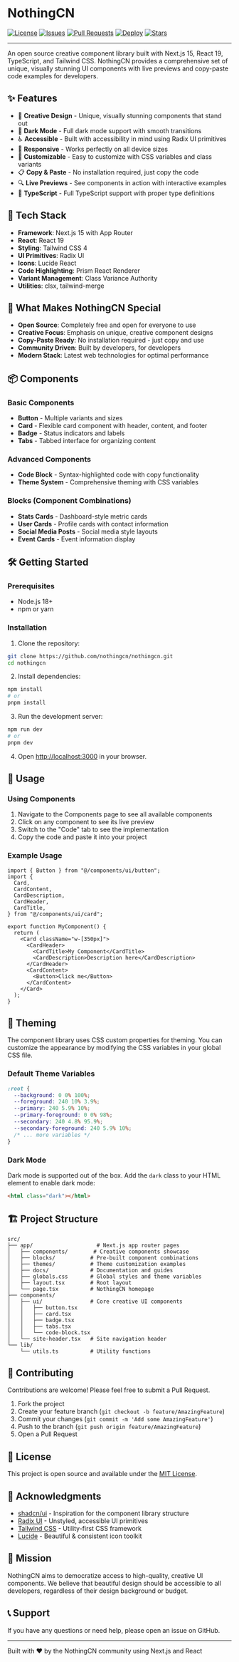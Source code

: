 # NothingCN

[![License](https://img.shields.io/github/license/nothingcn/nothingcn)](LICENSE)
[![Issues](https://img.shields.io/github/issues/nothingcn/nothingcn)](https://github.com/nothingcn/nothingcn/issues)
[![Pull Requests](https://img.shields.io/github/issues-pr/nothingcn/nothingcn)](https://github.com/nothingcn/nothingcn/pulls)
[![Deploy](https://img.shields.io/vercel/production?label=vercel)](https://vercel.com)
[![Stars](https://img.shields.io/github/stars/nothingcn/nothingcn?style=social)](https://github.com/nothingcn/nothingcn/stargazers)

---

An open source creative component library built with Next.js 15, React 19, TypeScript, and Tailwind CSS. NothingCN provides a comprehensive set of unique, visually stunning UI components with live previews and copy-paste code examples for developers.

## ✨ Features

- 🎨 **Creative Design** - Unique, visually stunning components that stand out
- 🌙 **Dark Mode** - Full dark mode support with smooth transitions
- ♿ **Accessible** - Built with accessibility in mind using Radix UI primitives
- 📱 **Responsive** - Works perfectly on all device sizes
- 🔧 **Customizable** - Easy to customize with CSS variables and class variants
- 📋 **Copy & Paste** - No installation required, just copy the code
- 🔍 **Live Previews** - See components in action with interactive examples
- 🎯 **TypeScript** - Full TypeScript support with proper type definitions

## 🚀 Tech Stack

- **Framework**: Next.js 15 with App Router
- **React**: React 19
- **Styling**: Tailwind CSS 4
- **UI Primitives**: Radix UI
- **Icons**: Lucide React
- **Code Highlighting**: Prism React Renderer
- **Variant Management**: Class Variance Authority
- **Utilities**: clsx, tailwind-merge

## 🌟 What Makes NothingCN Special

- **Open Source**: Completely free and open for everyone to use
- **Creative Focus**: Emphasis on unique, creative component designs
- **Copy-Paste Ready**: No installation required - just copy and use
- **Community Driven**: Built by developers, for developers
- **Modern Stack**: Latest web technologies for optimal performance

## 📦 Components

### Basic Components

- **Button** - Multiple variants and sizes
- **Card** - Flexible card component with header, content, and footer
- **Badge** - Status indicators and labels
- **Tabs** - Tabbed interface for organizing content

### Advanced Components

- **Code Block** - Syntax-highlighted code with copy functionality
- **Theme System** - Comprehensive theming with CSS variables

### Blocks (Component Combinations)

- **Stats Cards** - Dashboard-style metric cards
- **User Cards** - Profile cards with contact information
- **Social Media Posts** - Social media style layouts
- **Event Cards** - Event information display

## 🛠️ Getting Started

### Prerequisites

- Node.js 18+
- npm or yarn

### Installation

1. Clone the repository:

```bash
git clone https://github.com/nothingcn/nothingcn.git
cd nothingcn
```

2. Install dependencies:

```bash
npm install
# or
pnpm install
```

3. Run the development server:

```bash
npm run dev
# or
pnpm dev
```

4. Open [http://localhost:3000](http://localhost:3000) in your browser.

## 📖 Usage

### Using Components

1. Navigate to the Components page to see all available components
2. Click on any component to see its live preview
3. Switch to the "Code" tab to see the implementation
4. Copy the code and paste it into your project

### Example Usage

```tsx
import { Button } from "@/components/ui/button";
import {
  Card,
  CardContent,
  CardDescription,
  CardHeader,
  CardTitle,
} from "@/components/ui/card";

export function MyComponent() {
  return (
    <Card className="w-[350px]">
      <CardHeader>
        <CardTitle>My Component</CardTitle>
        <CardDescription>Description here</CardDescription>
      </CardHeader>
      <CardContent>
        <Button>Click me</Button>
      </CardContent>
    </Card>
  );
}
```

## 🎨 Theming

The component library uses CSS custom properties for theming. You can customize the appearance by modifying the CSS variables in your global CSS file.

### Default Theme Variables

```css
:root {
  --background: 0 0% 100%;
  --foreground: 240 10% 3.9%;
  --primary: 240 5.9% 10%;
  --primary-foreground: 0 0% 98%;
  --secondary: 240 4.8% 95.9%;
  --secondary-foreground: 240 5.9% 10%;
  /* ... more variables */
}
```

### Dark Mode

Dark mode is supported out of the box. Add the `dark` class to your HTML element to enable dark mode:

```html
<html class="dark"></html>
```

## 🏗️ Project Structure

```
src/
├── app/                    # Next.js app router pages
│   ├── components/        # Creative components showcase
│   ├── blocks/           # Pre-built component combinations
│   ├── themes/           # Theme customization examples
│   ├── docs/             # Documentation and guides
│   ├── globals.css       # Global styles and theme variables
│   ├── layout.tsx        # Root layout
│   └── page.tsx          # NothingCN homepage
├── components/
│   ├── ui/               # Core creative UI components
│   │   ├── button.tsx
│   │   ├── card.tsx
│   │   ├── badge.tsx
│   │   ├── tabs.tsx
│   │   └── code-block.tsx
│   └── site-header.tsx   # Site navigation header
└── lib/
    └── utils.ts          # Utility functions
```

## 🤝 Contributing

Contributions are welcome! Please feel free to submit a Pull Request.

1. Fork the project
2. Create your feature branch (`git checkout -b feature/AmazingFeature`)
3. Commit your changes (`git commit -m 'Add some AmazingFeature'`)
4. Push to the branch (`git push origin feature/AmazingFeature`)
5. Open a Pull Request

## 📝 License

This project is open source and available under the [MIT License](LICENSE).

## 🙏 Acknowledgments

- [shadcn/ui](https://ui.shadcn.com/) - Inspiration for the component library structure
- [Radix UI](https://radix-ui.com/) - Unstyled, accessible UI primitives
- [Tailwind CSS](https://tailwindcss.com/) - Utility-first CSS framework
- [Lucide](https://lucide.dev/) - Beautiful & consistent icon toolkit

## 🎯 Mission

NothingCN aims to democratize access to high-quality, creative UI components. We believe that beautiful design should be accessible to all developers, regardless of their design background or budget.

## 📞 Support

If you have any questions or need help, please open an issue on GitHub.

---

Built with ❤️ by the NothingCN community using Next.js and React
